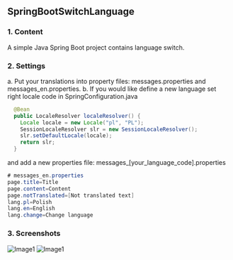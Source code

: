 ## SpringBootSwitchLanguage
### 1. Content
A simple Java Spring Boot project contains language switch.
### 2. Settings
a. Put your translations into property files: messages.properties and messages_en.properties.
b. If you would like define a new language set right locale code in SpringConfiguration.java
```java
  @Bean
  public LocaleResolver localeResolver() {
    Locale locale = new Locale("pl", "PL");
    SessionLocaleResolver slr = new SessionLocaleResolver();
    slr.setDefaultLocale(locale);
    return slr;
  }
  ```
  and add a new properties file: messages_[your_language_code].properties
  
  ```java
  # messages_en.properties
  page.title=Title
  page.content=Content
  page.notTranslated=[Not translated text] 
  lang.pl=Polish
  lang.en=English
  lang.change=Change language
  ```
  ### 3. Screenshots
  ![Image1](http://kwascow.civ.pl/public_html/file_repository/springBootSwitchLanguage1.png "Screen 1")
  ![Image1](http://kwascow.civ.pl/public_html/file_repository/springBootSwitchLanguage2.png "Screen 2")
